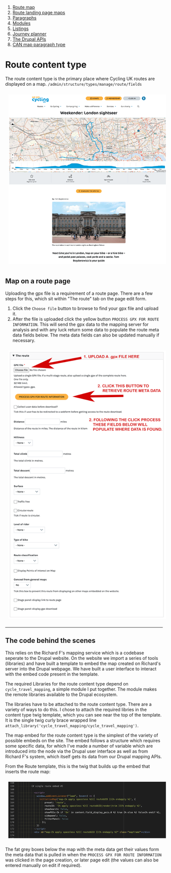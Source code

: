 1. [Route map](route-content-type.md)
2. [Route landing page maps](route-landing-page-content-type.md)
3. [Paragraphs](paragraph-embeds.md)
4. [Modules](relevant-modules.md)
5. [Listings](listing-pages.md)
6. [Journey planner](journey-planner.md)
7. [The Drupal APIs](api.md)
8. [CAN map paragraph type](can.md)

# Route content type

The route content type is the primary place where Cycling UK routes are displayed on a map. `/admin/structure/types/manage/route/fields`

<img src="assets/map-doc-route.png" alt="a route page" style="padding: 10px;"/>


## Map on a route page

Uploading the gpx file is a requirement of a route page. There are a few steps for this, which sit within "The route" tab on the page edit form.

1. Click the `Choose file` button to browse to find your gpx file and upload it.
2. After the file is uploaded click the yellow button `PROCESS GPX FOR ROUTE INFORMATION`. This will send the gpx data to the mapping server for analysis and with any luck return some data to populate the route meta data fields below. The meta data fields can also be updated manually if necessary.

<img src="assets/map-doc-gpx-upload.png" alt="gpx upload" style="padding: 10px;"/>

___

## The code behind the scenes

This relies on the Richard F's mapping service which is a codebase seperate to the Drupal website.  On the website we import a series of tools (libraries) and have built a template to embed the map created on Richard's server into the Drupal webpage. We have built a user interface to interact with the embed code present in the template.

The required Libraries for the route content type depend on `cycle_travel_mapping`, a simple module I put together.  The module makes the remote libraries available to the Drupal ecosystem.

The libraries have to be attached to the route content type. There are a variety of ways to do this.  I chose to attach the required libries in the content type twig template, which you can see near the top of the template. It is the single twig curly brace wrapped line `attach_library('cycle_travel_mapping/cycle_travel_mapping')`.

The map embed for the route content type is the simplest of the variety of possible embeds on the site. The embed follows a structure which requires some specific data, for which I've made a number of variable which are introduced into the node via the Drupal user interface as well as from Richard F's system, which itself gets its data from our Drupal mapping APIs.

From the Route template, this is the twig that builds up the embed that inserts the route map:

<img src="assets/route-twig-map-embed.png" alt="gpx upload" style="padding: 10px;"/>

The fat grey boxes below the map with the meta data get their values form the meta data that is pulled in when the `PROCESS GPX FOR ROUTE INFORMATION` was clicked in the page creation, or later page edit (the values can also be entered manually on edit if required).
